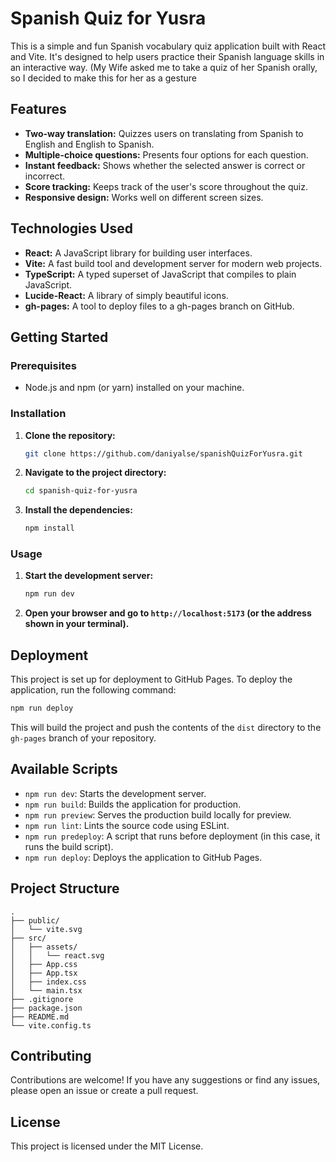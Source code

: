 # Spanish Quiz for Yusra

This is a simple and fun Spanish vocabulary quiz application built with React and Vite. It's designed to help users practice their Spanish language skills in an interactive way. (My Wife asked me to take a quiz of her Spanish orally, so I decided to make this for her as a gesture

## Features

- **Two-way translation:** Quizzes users on translating from Spanish to English and English to Spanish.
- **Multiple-choice questions:** Presents four options for each question.
- **Instant feedback:** Shows whether the selected answer is correct or incorrect.
- **Score tracking:** Keeps track of the user's score throughout the quiz.
- **Responsive design:** Works well on different screen sizes.

## Technologies Used

- **React:** A JavaScript library for building user interfaces.
- **Vite:** A fast build tool and development server for modern web projects.
- **TypeScript:** A typed superset of JavaScript that compiles to plain JavaScript.
- **Lucide-React:** A library of simply beautiful icons.
- **gh-pages:** A tool to deploy files to a gh-pages branch on GitHub.

## Getting Started

### Prerequisites

- Node.js and npm (or yarn) installed on your machine.

### Installation

1. **Clone the repository:**

   ```bash
   git clone https://github.com/daniyalse/spanishQuizForYusra.git
   ```

2. **Navigate to the project directory:**

   ```bash
   cd spanish-quiz-for-yusra
   ```

3. **Install the dependencies:**

   ```bash
   npm install
   ```

### Usage

1. **Start the development server:**

   ```bash
   npm run dev
   ```

2. **Open your browser and go to `http://localhost:5173` (or the address shown in your terminal).**

## Deployment

This project is set up for deployment to GitHub Pages. To deploy the application, run the following command:

```bash
npm run deploy
```

This will build the project and push the contents of the `dist` directory to the `gh-pages` branch of your repository.

## Available Scripts

- `npm run dev`: Starts the development server.
- `npm run build`: Builds the application for production.
- `npm run preview`: Serves the production build locally for preview.
- `npm run lint`: Lints the source code using ESLint.
- `npm run predeploy`: A script that runs before deployment (in this case, it runs the build script).
- `npm run deploy`: Deploys the application to GitHub Pages.

## Project Structure

```
.
├── public/
│   └── vite.svg
├── src/
│   ├── assets/
│   │   └── react.svg
│   ├── App.css
│   ├── App.tsx
│   ├── index.css
│   └── main.tsx
├── .gitignore
├── package.json
├── README.md
└── vite.config.ts
```

## Contributing

Contributions are welcome! If you have any suggestions or find any issues, please open an issue or create a pull request.

## License

This project is licensed under the MIT License.
